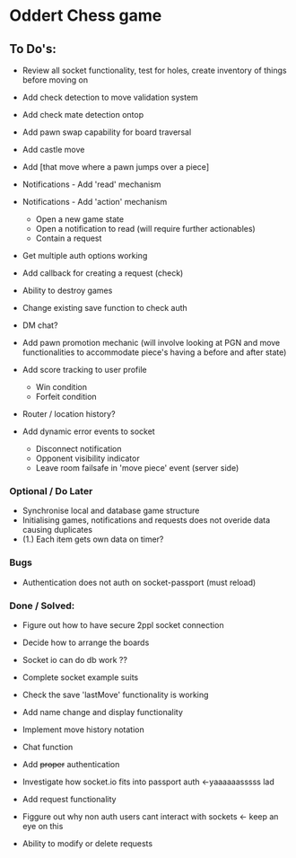 # Oddert Chess game

## To Do's:
- Review all socket functionality, test for holes, create inventory of things before moving on

- Add check detection to move validation system
- Add check mate detection ontop
- Add pawn swap capability for board traversal
- Add castle move
- Add [that move where a pawn jumps over a piece]

- Notifications - Add 'read' mechanism
- Notifications - Add 'action' mechanism
  * Open a new game state
  * Open a notification to read (will require further actionables)
  * Contain a request

- Get multiple auth options working
- Add callback for creating a request (check)
- Ability to destroy games
- Change existing save function to check auth

- DM chat?

- Add pawn promotion mechanic (will involve looking at PGN and move functionalities to accommodate piece's having a before and after state)

- Add score tracking to user profile
  * Win condition
  * Forfeit condition

- Router / location history?

- Add dynamic error events to socket
  * Disconnect notification
  * Opponent visibility indicator
  * Leave room failsafe in 'move piece' event (server side)

### Optional / Do Later
- Synchronise local and database game structure
- Initialising games, notifications and requests does not overide data causing duplicates
- (1.) Each item gets own data on timer?

### Bugs
- Authentication does not auth on socket-passport (must reload)




### Done / Solved:
- Figure out how to have secure 2ppl socket connection
- Decide how to arrange the boards
- Socket io can do db work ??
- Complete socket example suits
- Check the save 'lastMove' functionality is working
- Add name change and display functionality
- Implement move history notation
- Chat function

- Add ~~proper~~ authentication
- Investigate how socket.io fits into passport auth <-yaaaaaasssss lad
- Add request functionality

- Figgure out why non auth users cant interact with sockets <- keep an eye on this
- Ability to modify or delete requests
